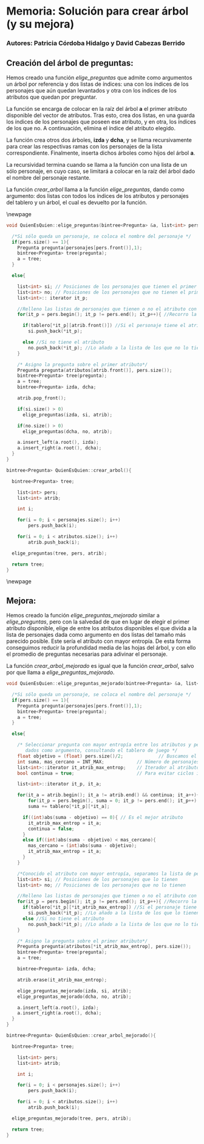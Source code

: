 # Memoria: Solución para crear árbol (y su mejora)
### Autores: Patricia Córdoba Hidalgo y David Cabezas Berrido

## Creación del árbol de preguntas:

Hemos creado una función *elige_preguntas* que admite como argumentos
un árbol por referencia y dos listas de índices: una con los índices
de los personajes que aún quedan levantados y otra con los índices de
los atributos que quedan por preguntar.

La función se encarga de colocar en la raíz del árbol **a** el primer
atributo disponible del vector de atributos. Tras esto, crea dos
listas, en una guarda los índices de los personajes que poseen ese
atributo, y en otra, los índices de los que no. A continuación,
elimina el índice del atributo elegido. 

La función crea otros dos árboles, **izda** y **dcha**, y se llama
recursivamente para crear las respectivas ramas con los personajes de
la lista correspondiente. Finalmente, inserta dichos árboles como
hijos del árbol **a**.

La recursividad termina cuando se llama a la función con una lista de
un sólo personaje, en cuyo caso, se limitará a colocar en la raíz del
árbol dado el nombre del personaje restante.

La función *crear_arbol* llama a la función *elige_preguntas*, dando
como argumento: dos listas con todos los índices de los atributos y
personajes del tablero y un árbol, el cual es devuelto por la función.

\newpage

```cpp
void QuienEsQuien::elige_preguntas(bintree<Pregunta> &a, list<int> pers, list<int> atrib){

  /*Si sólo queda un personaje, se coloca el nombre del personaje */
  if(pers.size() == 1){
    Pregunta pregunta(personajes[pers.front()],1);
    bintree<Pregunta> tree(pregunta);
    a = tree;
  }

  else{

    list<int> si; // Posiciones de los personajes que tienen el primer atributo de la lista
    list<int> no; // Posiciones de los personajes que no tienen el primer atributo de la lista
    list<int>:: iterator it_p;

    //Relleno las listas de personajes que tienen o no el atributo con mayor entropía
    for(it_p = pers.begin(); it_p != pers.end(); it_p++){ //Recorro la columna de personajes del atributo

      if(tablero[*it_p][atrib.front()]) //Si el personaje tiene el atributo
        si.push_back(*it_p);

      else //Si no tiene el atributo
        no.push_back(*it_p); //Lo añado a la lista de los que no lo tienen
    }

    /* Asigno la pregunta sobre el primer atributo*/
    Pregunta pregunta(atributos[atrib.front()], pers.size());
    bintree<Pregunta> tree(pregunta);
    a = tree;
    bintree<Pregunta> izda, dcha;

    atrib.pop_front();

    if(si.size() > 0)
      elige_preguntas(izda, si, atrib);

    if(no.size() > 0)
      elige_preguntas(dcha, no, atrib);

    a.insert_left(a.root(), izda);
    a.insert_right(a.root(), dcha);
  }
}
```

```cpp
bintree<Pregunta> QuienEsQuien::crear_arbol(){

  bintree<Pregunta> tree;

	list<int> pers;
	list<int> atrib;

	int i;

	for(i = 0; i < personajes.size(); i++)
		pers.push_back(i);

	for(i = 0; i < atributos.size(); i++)
		atrib.push_back(i);

  elige_preguntas(tree, pers, atrib);

  return tree;
}
```
\newpage

## Mejora:

Hemos creado la función *elige_preguntas_mejorado* similar a
*elige_preguntas*, pero con la salvedad de que en lugar de elegir el
primer atributo disponible, elige de entre los atributos disponibles
el que divida a la lista de personajes dada como argumento en dos
listas del tamaño más parecido posible. Este sería el atributo con
mayor entropía. De esta forma conseguimos reducir la profundidad media
de las hojas del árbol, y con ello el promedio de preguntas necesarias
para adivinar el personaje.

La función *crear_arbol_mejorado* es igual que la función
*crear_arbol*, salvo por que llama a *elige_preguntas_mejorado*.


```cpp
void QuienEsQuien::elige_preguntas_mejorado(bintree<Pregunta> &a, list<int> pers, list<int> atrib){

  /*Si sólo queda un personaje, se coloca el nombre del personaje */
  if(pers.size() == 1){
    Pregunta pregunta(personajes[pers.front()],1);
    bintree<Pregunta> tree(pregunta);
    a = tree;
  }

  else{

    /* Seleccionar pregunta con mayor entropía entre los atributos y personajes
       dados como argumento, consultando el tablero de juego */
    float objetivo = (float) pers.size()/2;             // Buscamos el atributo que divida en grupos más similares
    int suma, mas_cercano = INT_MAX;            // Número de personajes con el atributo y distancia del mejor atributo al objetivo
    list<int>::iterator it_atrib_max_entrop;    // Iterador al atributo con más entropía
    bool continua = true;                       // Para evitar ciclos innecesarios

  	list<int>::iterator it_p, it_a;

  	for(it_a = atrib.begin(); it_a != atrib.end() && continua; it_a++){
  		for(it_p = pers.begin(), suma = 0; it_p != pers.end(); it_p++)
        suma += tablero[*it_p][*it_a];

      if((int)abs(suma - objetivo) == 0){ // Es el mejor atributo
        it_atrib_max_entrop = it_a;
        continua = false;
      }
      else if((int)abs(suma - objetivo) < mas_cercano){
        mas_cercano = (int)abs(suma - objetivo);
        it_atrib_max_entrop = it_a;
      }
    }

    /*Conocido el atributo con mayor entropía, separamos la lista de personajes dada en dos listas*/
    list<int> si; // Posiciones de los personajes que lo tienen
    list<int> no; // Posiciones de los personajes que no lo tienen

    //Relleno las listas de personajes que tienen o no el atributo con mayor entropía
    for(it_p = pers.begin(); it_p != pers.end(); it_p++){ //Recorro la columna de personajes del atributo
      if(tablero[*it_p][*it_atrib_max_entrop]) //Si el personaje tiene el atributo
        si.push_back(*it_p); //Lo añado a la lista de los que lo tienen
      else //Si no tiene el atributo
        no.push_back(*it_p); //Lo añado a la lista de los que no lo tienen
    }

    /* Asigno la pregunta sobre el primer atributo*/
    Pregunta pregunta(atributos[*it_atrib_max_entrop], pers.size());
    bintree<Pregunta> tree(pregunta);
    a = tree;

    bintree<Pregunta> izda, dcha;

    atrib.erase(it_atrib_max_entrop);

    elige_preguntas_mejorado(izda, si, atrib);
    elige_preguntas_mejorado(dcha, no, atrib);

    a.insert_left(a.root(), izda);
    a.insert_right(a.root(), dcha);
  }
}
```

```cpp
bintree<Pregunta> QuienEsQuien::crear_arbol_mejorado(){

  bintree<Pregunta> tree;

	list<int> pers;
	list<int> atrib;

	int i;

	for(i = 0; i < personajes.size(); i++)
		pers.push_back(i);

	for(i = 0; i < atributos.size(); i++)
		atrib.push_back(i);

  elige_preguntas_mejorado(tree, pers, atrib);

  return tree;
}
```
